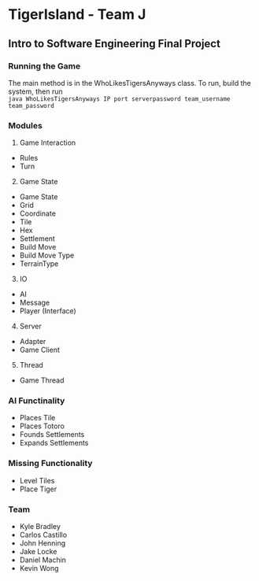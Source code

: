 # TigerIsland - Team J
## Intro to Software Engineering Final Project
### Running the Game  
The main method is in the WhoLikesTigersAnyways class. To run, build the system, then run  
`java WhoLikesTigersAnyways IP port serverpassword team_username team_password`

### Modules
1. Game Interaction
  * Rules
  * Turn
2. Game State
  * Game State
  * Grid
  * Coordinate
  * Tile
  * Hex
  * Settlement
  * Build Move
  * Build Move Type
  * TerrainType
3. IO 
  * AI
  * Message
  * Player (Interface)
4. Server
  * Adapter
  * Game Client
5. Thread
  * Game Thread
 
### AI Functinality
- Places Tile
- Places Totoro
- Founds Settlements
- Expands Settlements

### Missing Functionality
- Level Tiles
- Place Tiger

### Team
- Kyle Bradley
- Carlos Castillo
- John Henning
- Jake Locke
- Daniel Machin
- Kevin Wong
